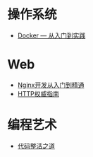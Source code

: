 # 操作系统
* [Docker — 从入门到实践](https://vuepress.mirror.docker-practice.com/)

# Web
* [Nginx开发从入门到精通](http://tengine.taobao.org/book/index.html)
* [HTTP权威指南](Web/HTTP权威指南.pdf)

# 编程艺术
* [代码整洁之道](http://gdut_yy.gitee.io/doc-cleancode/)
